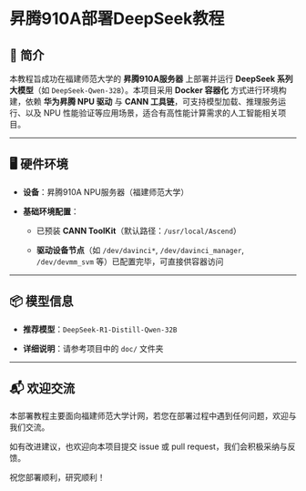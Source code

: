 # 昇腾910A部署DeepSeek教程

## 📌 简介

本教程旨成功在福建师范大学的 **昇腾910A服务器** 上部署并运行 **DeepSeek 系列大模型**（如 `DeepSeek-Qwen-32B`）。本项目采用 **Docker 容器化** 方式进行环境构建，依赖 **华为昇腾 NPU 驱动** 与 **CANN 工具链**，可支持模型加载、推理服务运行、以及 NPU 性能验证等应用场景，适合有高性能计算需求的人工智能相关项目。

---

## 🖥️ 硬件环境

- **设备**：昇腾910A NPU服务器（福建师范大学）
    
- **基础环境配置**：
    
    - 已预装 **CANN ToolKit**（默认路径：`/usr/local/Ascend`）
        
    - **驱动设备节点**（如 `/dev/davinci*`, `/dev/davinci_manager`, `/dev/devmm_svm` 等）已配置完毕，可直接供容器访问
        

---

## 📦 模型信息

- **推荐模型**：`DeepSeek-R1-Distill-Qwen-32B`
    
- **详细说明**：请参考项目中的 `doc/` 文件夹

---

## 📬 欢迎交流

本部署教程主要面向福建师范大学计网，若您在部署过程中遇到任何问题，欢迎与我们交流。

如有改进建议，也欢迎向本项目提交 issue 或 pull request，我们会积极采纳与反馈。

祝您部署顺利，研究顺利！